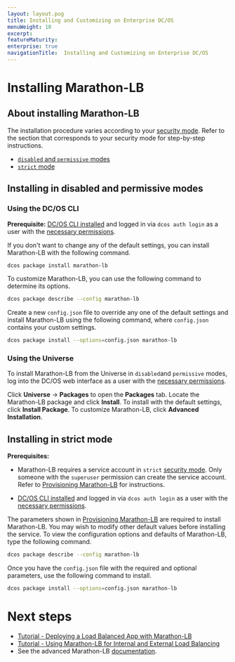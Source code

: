 ```yaml
---
layout: layout.pug
title: Installing and Customizing on Enterprise DC/OS
menuWeight: 10
excerpt:
featureMaturity:
enterprise: true
navigationTitle:  Installing and Customizing on Enterprise DC/OS
---
```


# Installing Marathon-LB

## About installing Marathon-LB

The installation procedure varies according to your [security mode](/docs/1.8/administration/installing/ent/custom/configuration-parameters/#security). Refer to the section that corresponds to your security mode for step-by-step instructions.

- [`disabled` and `permissive` modes](#mlb-disabled-install)
- [`strict` mode](#mlb-strict-perm-install)

## <a name="mlb-disabled-install"></a>Installing in disabled and permissive modes

### Using the DC/OS CLI 

**Prerequisite:** [DC/OS CLI installed](/docs/1.8/usage/cli/install/) and logged in via `dcos auth login` as a user with the [necessary permissions](/docs/1.8/administration/id-and-access-mgt/permissions/).

If you don't want to change any of the default settings, you can install Marathon-LB with the following command.

```bash
dcos package install marathon-lb
```

To customize Marathon-LB, you can use the following command to determine its options.

```bash
dcos package describe --config marathon-lb
```

Create a new `config.json` file to override any one of the default settings and install Marathon-LB using the following command, where `config.json` contains your custom settings.

```bash
dcos package install --options=config.json marathon-lb
```

### Using the Universe

To install Marathon-LB from the Universe in `disabled`and `permissive` modes, log into the DC/OS web interface as a user with the [necessary permissions](/docs/1.8/administration/id-and-access-mgt/permissions/).

Click **Universe** -> **Packages** to open the **Packages** tab. Locate the Marathon-LB package and click **Install**. To install with the default settings, click **Install Package**. To customize Marathon-LB, click **Advanced Installation**.

## <a name="mlb-strict-perm-install"></a>Installing in strict mode

**Prerequisites:** 

- Marathon-LB requires a service account in `strict` [security mode](/docs/1.8/administration/installing/ent/custom/configuration-parameters/#security). Only someone with the `superuser` permission can create the service account. Refer to [Provisioning Marathon-LB](/docs/1.8/administration/id-and-access-mgt/service-auth/mlb-auth/) for instructions.

- [DC/OS CLI installed](/docs/1.8/usage/cli/install/) and logged in via `dcos auth login` as a user with the [necessary permissions](/docs/1.8/administration/id-and-access-mgt/permissions/).

The parameters shown in [Provisioning Marathon-LB](/docs/1.8/administration/id-and-access-mgt/service-auth/mlb-auth/) are required to install Marathon-LB. You may wish to modify other default values before installing the service. To view the configuration options and defaults of Marathon-LB, type the following command.

```bash
dcos package describe --config marathon-lb
```

Once you have the `config.json` file with the required and optional parameters, use the following command to install.

```bash
dcos package install --options=config.json marathon-lb
```

# Next steps

- [Tutorial - Deploying a Load Balanced App with Marathon-LB](/docs/1.8/usage/service-discovery/marathon-lb/marathon-lb-basic-tutorial/)
- [Tutorial - Using Marathon-LB for Internal and External Load Balancing](/docs/1.8/usage/service-discovery/marathon-lb/marathon-lb-advanced-tutorial/)
- See the advanced Marathon-LB [documentation](/docs/1.8/usage/service-discovery/marathon-lb/advanced/).

 [1]: /docs/1.8/administration/installing/ent/
 [2]: /docs/1.8/usage/cli/install/
 [3]: /docs/1.8/administration/managing-aws/
 [4]: /docs/1.8/administration/access-node/sshcluster/
